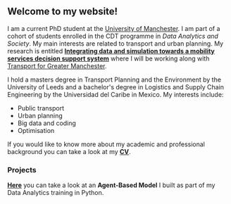 ## Welcome to my website! 

I am a current PhD student at the [University of Manchester](https://www.manchester.ac.uk/). I am part of a cohort of students enrolled in the CDT programme in *Data Analytics and Society*. My main interests are related to transport and urban planning.
My research is entitled **[Integrating data and simulation towards a mobility services decision support system](https://ant-ross.github.io/phd_topic)** where I will be working along with [Transport for Greater Manchester](https://www.tfgm.com/). 

I hold a masters degree in Transport Planning and the Environment by the University of Leeds and a bachelor's degree in
Logistics and Supply Chain Engineering by the Universidad del Caribe in Mexico. My interests include:

* Public transport
* Urban planning
* Big data and coding
* Optimisation


If you would like to know more about my academic and professional background you can take a look at my **[CV](https://ant-ross.github.io/CV)**.

### Projects

**[Here](https://ant-ross.github.io/ABM)** you can take a look at an **Agent-Based Model** I built as part of my Data Analytics training in Python.

